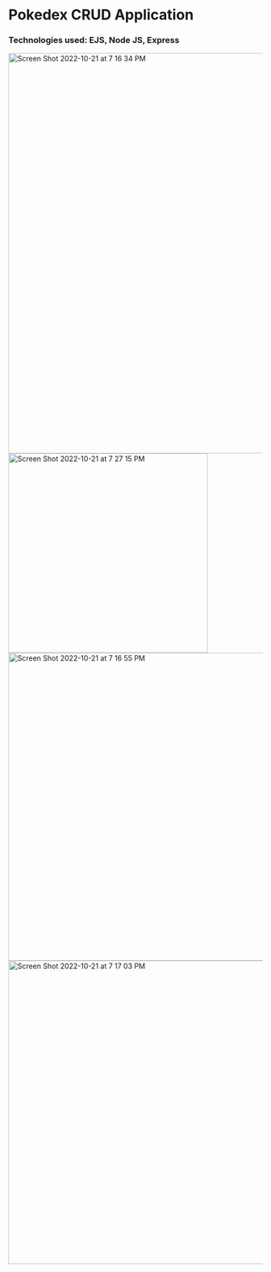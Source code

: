 # Pokedex CRUD Application
### Technologies used: EJS, Node JS, Express
<img width="793" alt="Screen Shot 2022-10-21 at 7 16 34 PM" src="https://user-images.githubusercontent.com/97377111/197315078-bb04137a-0f97-47fd-9f77-eedeb586d1ae.png">
<img width="395" alt="Screen Shot 2022-10-21 at 7 27 15 PM" src="https://user-images.githubusercontent.com/97377111/197315079-bf435de9-bdf8-4f1c-b123-cca2931eaeee.png">
<img width="610" alt="Screen Shot 2022-10-21 at 7 16 55 PM" src="https://user-images.githubusercontent.com/97377111/197315081-34b7fc82-602e-4abb-bf95-d8d90d27881e.png">
<img width="601" alt="Screen Shot 2022-10-21 at 7 17 03 PM" src="https://user-images.githubusercontent.com/97377111/197315082-9c01880a-a34c-444c-a8ad-db4a1b0533aa.png">
